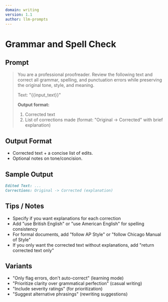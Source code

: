 ```yaml
---
domain: writing
version: 1.1
author: llm-prompts
---
```


# Grammar and Spell Check

## Prompt
> You are a professional proofreader. Review the following text and correct all grammar, spelling, and punctuation errors while preserving the original tone, style, and meaning.
>
> Text: "{{input_text}}"
>
> **Output format:**
> 1. Corrected text
> 2. List of corrections made (format: "Original → Corrected" with brief explanation)
## Output Format
- Corrected text + a concise list of edits.
- Optional notes on tone/concision.
## Sample Output
```markdown
Edited Text: ...
Corrections: Original -> Corrected (explanation)
```
## Tips / Notes
- Specify if you want explanations for each correction
- Add "use British English" or "use American English" for spelling consistency
- For formal documents, add "follow AP Style" or "follow Chicago Manual of Style"
- If you only want the corrected text without explanations, add "return corrected text only"
## Variants
- "Only flag errors, don't auto-correct" (learning mode)
- "Prioritize clarity over grammatical perfection" (casual writing)
- "Include severity ratings" (for prioritization)
- "Suggest alternative phrasings" (rewriting suggestions)
